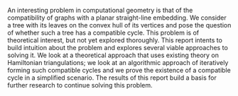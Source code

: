 
An interesting problem in computational geometry is that of the compatibility of graphs with a planar straight-line embedding. We consider a tree with its leaves on the convex hull of its vertices and pose the question of whether such a tree has a compatible cycle. This problem is of theoretical interest, but not yet explored thoroughly. This report intents to build intuition about the problem and explores several viable approaches to solving it. We look at a theoretical approach that uses existing theory on Hamiltonian triangulations; we look at an algorithmic approach of iteratively forming such compatible cycles and we prove the existence of a compatible cycle in a simplified scenario. The results of this report build a basis for further research to continue solving this problem.
